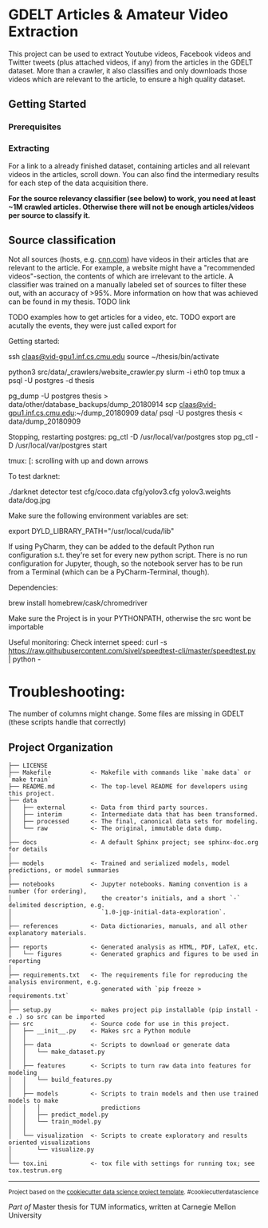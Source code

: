 # GDELT Articles & Amateur Video Extraction

This project can be used to extract Youtube videos, Facebook videos and Twitter tweets (plus attached videos, if any)
from the articles in the GDELT dataset.
More than a crawler, it also classifies and only downloads those videos which are relevant to the article,
to ensure a high quality dataset.

## Getting Started

### Prerequisites

### Extracting

For a link to a already finished dataset, containing articles and all relevant videos in the articles, scroll down.
You can also find the intermediary results for each step of the data acquisition there.

**For the source relevancy classifier (see below) to work, you need at least ~1M crawled articles. Otherwise there will not be enough articles/videos per source to classify it.**





## Source classification

Not all sources (hosts, e.g. [cnn.com](cnn.com)) have videos in their articles that are relevant to the article.
For example, a website might have a "recommended videos"-section, the contents of which are irrelevant to the article.
A classifier was trained on a manually labeled set of sources to filter these out, with an accuracy of >95%.
More information on how that was achieved can be found in my thesis. TODO link



TODO examples how to get articles for a video, etc.
TODO export are acutally the events, they were just called export for



Getting started:

ssh claas@vid-gpu1.inf.cs.cmu.edu
source ~/thesis/bin/activate

python3 src/data/_crawlers/website_crawler.py
slurm -i eth0
top
tmux a
psql -U postgres -d thesis


pg_dump -U postgres thesis > data/other/database_backups/dump_20180914
scp claas@vid-gpu1.inf.cs.cmu.edu:~/dump_20180909 data/
psql -U postgres thesis < data/dump_20180909

Stopping, restarting postgres:
pg_ctl -D /usr/local/var/postgres stop
pg_ctl -D /usr/local/var/postgres start

tmux:
[: scrolling with up and down arrows

To test darknet:

./darknet detector test cfg/coco.data cfg/yolov3.cfg yolov3.weights data/dog.jpg


Make sure the following environment variables are set:

export DYLD_LIBRARY_PATH="/usr/local/cuda/lib"

If using PyCharm, they can be added to the default Python run configuration s.t. they're set for every new python script.
There is no run configuration for Jupyter, though, so the notebook server has to be run from a Terminal (which can be a PyCharm-Terminal, though).

Dependencies:

brew install homebrew/cask/chromedriver

Make sure the Project is in your PYTHONPATH, otherwise the src wont be importable

Useful monitoring:
Check internet speed:
curl -s https://raw.githubusercontent.com/sivel/speedtest-cli/master/speedtest.py | python -


# Troubleshooting:

The number of columns might change.
Some files are missing in GDELT (these scripts handle that correctly)

Project Organization
------------

    ├── LICENSE
    ├── Makefile           <- Makefile with commands like `make data` or `make train`
    ├── README.md          <- The top-level README for developers using this project.
    ├── data
    │   ├── external       <- Data from third party sources.
    │   ├── interim        <- Intermediate data that has been transformed.
    │   ├── processed      <- The final, canonical data sets for modeling.
    │   └── raw            <- The original, immutable data dump.
    │
    ├── docs               <- A default Sphinx project; see sphinx-doc.org for details
    │
    ├── models             <- Trained and serialized models, model predictions, or model summaries
    │
    ├── notebooks          <- Jupyter notebooks. Naming convention is a number (for ordering),
    │                         the creator's initials, and a short `-` delimited description, e.g.
    │                         `1.0-jqp-initial-data-exploration`.
    │
    ├── references         <- Data dictionaries, manuals, and all other explanatory materials.
    │
    ├── reports            <- Generated analysis as HTML, PDF, LaTeX, etc.
    │   └── figures        <- Generated graphics and figures to be used in reporting
    │
    ├── requirements.txt   <- The requirements file for reproducing the analysis environment, e.g.
    │                         generated with `pip freeze > requirements.txt`
    │
    ├── setup.py           <- makes project pip installable (pip install -e .) so src can be imported
    ├── src                <- Source code for use in this project.
    │   ├── __init__.py    <- Makes src a Python module
    │   │
    │   ├── data           <- Scripts to download or generate data
    │   │   └── make_dataset.py
    │   │
    │   ├── features       <- Scripts to turn raw data into features for modeling
    │   │   └── build_features.py
    │   │
    │   ├── models         <- Scripts to train models and then use trained models to make
    │   │   │                 predictions
    │   │   ├── predict_model.py
    │   │   └── train_model.py
    │   │
    │   └── visualization  <- Scripts to create exploratory and results oriented visualizations
    │       └── visualize.py
    │
    └── tox.ini            <- tox file with settings for running tox; see tox.testrun.org


--------

<p><small>Project based on the <a target="_blank" href="https://drivendata.github.io/cookiecutter-data-science/">cookiecutter data science project template</a>. #cookiecutterdatascience</small></p>

*Part of* Master thesis for TUM informatics, written at Carnegie Mellon University

